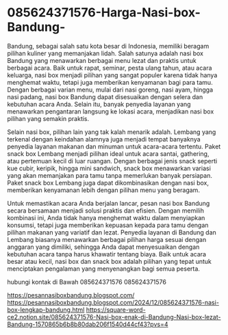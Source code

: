 # 085624371576-Harga-Nasi-box-Bandung-
Bandung, sebagai salah satu kota besar di Indonesia, memiliki beragam pilihan kuliner yang memanjakan lidah. Salah satunya adalah nasi box Bandung yang menawarkan berbagai menu lezat dan praktis untuk berbagai acara. Baik untuk rapat, seminar, pesta ulang tahun, atau acara keluarga, nasi box menjadi pilihan yang sangat populer karena tidak hanya menghemat waktu, tetapi juga memberikan kenyamanan bagi para tamu. Dengan berbagai varian menu, mulai dari nasi goreng, nasi ayam, hingga nasi padang, nasi box Bandung dapat disesuaikan dengan selera dan kebutuhan acara Anda. Selain itu, banyak penyedia layanan yang menawarkan pengantaran langsung ke lokasi acara, menjadikan nasi box pilihan yang semakin praktis.

Selain nasi box, pilihan lain yang tak kalah menarik adalah. Lembang yang terkenal dengan keindahan alamnya juga menjadi tempat banyaknya penyedia layanan makanan dan minuman untuk acara-acara tertentu. Paket snack box Lembang menjadi pilihan ideal untuk acara santai, gathering, atau pertemuan kecil di luar ruangan. Dengan berbagai jenis snack seperti kue cubir, keripik, hingga mini sandwich, snack box menawarkan variasi yang akan memanjakan para tamu tanpa memerlukan banyak persiapan. Paket snack box Lembang juga dapat dikombinasikan dengan nasi box, memberikan kenyamanan lebih dengan pilihan menu yang beragam.

Untuk memastikan acara Anda berjalan lancar, pesan nasi box Bandung secara bersamaan menjadi solusi praktis dan efisien. Dengan memilih kombinasi ini, Anda tidak hanya menghemat waktu dalam menyiapkan konsumsi, tetapi juga memberikan kepuasan kepada para tamu dengan pilihan makanan yang variatif dan lezat. Penyedia layanan di Bandung dan Lembang biasanya menawarkan berbagai pilihan harga sesuai dengan anggaran yang dimiliki, sehingga Anda dapat menyesuaikan dengan kebutuhan acara tanpa harus khawatir tentang biaya. Baik untuk acara besar atau kecil, nasi box dan snack box adalah pilihan yang tepat untuk menciptakan pengalaman yang menyenangkan bagi semua peserta.

hubungi kontak di Bawah
085624371576
085624371576

https://pesannasiboxbandung.blogspot.com/
https://pesannasiboxbandung.blogspot.com/2024/12/085624371576-nasi-box-lengkap-bandung.html
https://square-word-ce2.notion.site/085624371576-Nasi-box-enak-di-Bandung-Nasi-box-lezat-Bandung-1570865b6b8b80dab206f1540d44cf43?pvs=4
